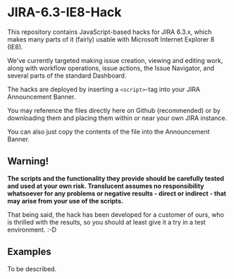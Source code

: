 JIRA-6.3-IE8-Hack
=================

This repository contains JavaScript-based hacks for JIRA 6.3.x, which makes many parts of it (fairly) usable with Microsoft Internet Explorer 8 (IE8). 

We've currently targeted making issue creation, viewing and editing work, along with workflow operations, issue actions, the Issue Navigator, and several parts of the standard Dashboard.

The hacks are deployed by inserting a `<script>`-tag into your JIRA Announcement Banner.

You may reference the files directly here on Github (recommended) or by downloading them and placing them within or near your own JIRA instance. 

You can also just copy the contents of the file into the Announcement Banner.

Warning!
--------
**The scripts and the functionality they provide should be carefully tested and used at your own risk. Translucent assumes no responsibility whatsoever for any problems or negative results - direct or indirect - that may arise from your use of the scripts.**

That being said, the hack has been developed for a customer of ours, who is thrilled with the results, so you should at least give it a try in a test environment. :-D

Examples
--------
To be described.
